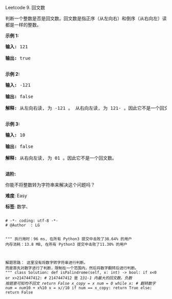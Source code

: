 Leetcode 9. 回文数
<p>判断一个整数是否是回文数。回文数是指正序（从左向右）和倒序（从右向左）读都是一样的整数。</p>


<p><strong>示例 1:</strong></p>



<pre><strong>输入:</strong> 121

<strong>输出:</strong> true

</pre>



<p><strong>示例&nbsp;2:</strong></p>



<pre><strong>输入:</strong> -121

<strong>输出:</strong> false

<strong>解释:</strong> 从左向右读, 为 -121 。 从右向左读, 为 121- 。因此它不是一个回文数。

</pre>



<p><strong>示例 3:</strong></p>



<pre><strong>输入:</strong> 10

<strong>输出:</strong> false

<strong>解释:</strong> 从右向左读, 为 01 。因此它不是一个回文数。

</pre>



<p><strong>进阶:</strong></p>



<p>你能不将整数转为字符串来解决这个问题吗？</p>





 **难度**: Easy



 **标签**: 数学、 





<div class="hcb_wrap">
<pre class="prism undefined-numbers lang-python" data-lang="Python"><code>
# -*- coding: utf-8 -*-
# @Author  : LG

"""
执行用时：96 ms, 在所有 Python3 提交中击败了38.64% 的用户
内存消耗：13.8 MB, 在所有 Python3 提交中击败了11.30% 的用户

解题思路：
    这里没有将数字转字符串进行判断。
    而是首先对数字进行了判断，限制在一个范围内，然后将数字翻转后进行判断。
"""
class Solution:
    def isPalindrome(self, x: int) -> bool:
        if x<0 or x>2147447412: # 2147447412 是 2*31-1 内最大的回文数。负数 按题意可知均不回文
            return False
        x_copy = x
        num = 0
        while x:                # 翻转数字
            num = num*10 + x%10
            x = x//10
        if num == x_copy:
            return True
        else:
            return False
</code></pre></div>

